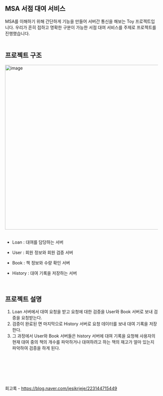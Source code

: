 ## MSA 서점 대여 서비스
MSA를 이해하기 위해 간단하게 기능을 만들어 서버간 통신을 해보는 Toy 프로젝트입니다. 우리가 흔히 접하고 명확한 구분이 가능한 서점 대여 서비스를 주제로 프로젝트를 진행했습니다.
<br/>
<br/>
## 프로젝트 구조
<img width="543" alt="image" src="https://github.com/JaeyoungChoi98/study_toy_MSA/assets/107467750/83a5c4e9-b7e8-4745-90a1-855315474c6b">
<br/>
<br/>

- Loan : 대여를 담당하는 서버

- User : 회원 정보와 회원 검증 서버

- Book : 책 정보와 수량 확인 서버

- History : 대여 기록을 저장하는 서버
<br/>

## 프로젝트 설명
1. Loan 서버에서 대여 요청을 받고 요청에 대한 검증을 User와 Book 서버로 보내 검증을 요청받는다.
2. 검증이 완료된 면 마지막으로 History 서버로 요청 데이터를 보내 대여 기록을 저장한다.
3. 그 과정에서 User와 Book 서버들은 history 서버에 대여 기록을 요청해 사용자의 현재 대여 중의 책의 개수를 파악하거나 대여하려고 하는 책의 재고가 얼마 있는지 파악하여 검증을 하게 된다.
<br/>
<br/>
<br/>
<br/>
<br/>


회고록 - https://blog.naver.com/jesikrjeje/223144715449
